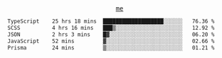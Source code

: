 <p align="center">
  <samp>
    <a href="https://yiwwhl.com">me</a>
  </samp>
</p>

<!--START_SECTION:waka-->

```txt
TypeScript    25 hrs 18 mins  ███████████████████░░░░░░   76.36 %
SCSS          4 hrs 16 mins   ███▒░░░░░░░░░░░░░░░░░░░░░   12.92 %
JSON          2 hrs 3 mins    █▓░░░░░░░░░░░░░░░░░░░░░░░   06.20 %
JavaScript    52 mins         ▓░░░░░░░░░░░░░░░░░░░░░░░░   02.66 %
Prisma        24 mins         ▒░░░░░░░░░░░░░░░░░░░░░░░░   01.21 %
```

<!--END_SECTION:waka-->